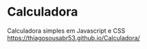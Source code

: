 # Calculadora
Calculadora simples em Javascript e CSS
https://thiagosousabr53.github.io/Calculadora/
